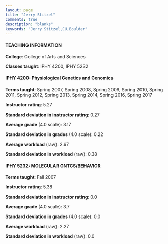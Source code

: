 ```yaml
---
layout: page
title: "Jerry Stitzel" 
comments: true
description: "blanks"
keywords: "Jerry Stitzel,CU,Boulder"
---
```

<head>
<script src="https://ajax.googleapis.com/ajax/libs/jquery/2.1.3/jquery.min.js"></script>
<script src="https://dl.dropboxusercontent.com/s/pc42nxpaw1ea4o9/highcharts.js?dl=0"></script>
<!-- <script src="../assets/js/highcharts.js"></script> -->
<style type="text/css">@font-face {
	font-family: "Bebas Neue";
	src: url(https://www.filehosting.org/file/details/544349/BebasNeue Regular.otf) format("opentype");
	}
	h1.Bebas { 
		font-family: "Bebas Neue", Verdana, Tahoma;
	}
</style>
</head>
	   
#### TEACHING INFORMATION

**College**: College of Arts and Sciences

**Classes taught**: IPHY 4200, IPHY 5232

#### IPHY 4200: Physiological Genetics and Genomics

**Terms taught**: Spring 2007, Spring 2008, Spring 2009, Spring 2010, Spring 2011, Spring 2012, Spring 2013, Spring 2014, Spring 2016, Spring 2017

**Instructor rating**: 5.27

**Standard deviation in instructor rating**: 0.27

**Average grade** (4.0 scale): 3.17

**Standard deviation in grades** (4.0 scale): 0.22

**Average workload** (raw): 2.67

**Standard deviation in workload** (raw): 0.38

#### IPHY 5232: MOLECULAR GNTCS/BEHAVIOR

**Terms taught**: Fall 2007

**Instructor rating**: 5.38

**Standard deviation in instructor rating**: 0.0

**Average grade** (4.0 scale): 3.7

**Standard deviation in grades** (4.0 scale): 0.0

**Average workload** (raw): 2.27

**Standard deviation in workload** (raw): 0.0

